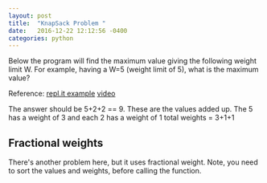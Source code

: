 ```yaml
---
layout: post
title:  "KnapSack Problem "
date:   2016-12-22 12:12:56 -0400 
categories: python 
---
```



Below the program will find the maximum value giving the following
weight limit W. For example, having a W=5 (weight limit of 5), what
is the maximum value?

Reference: [repl.it example](https://repl.it/EwNd/0)
[video](https://www.youtube.com/watch?v=EH6h7WA7sDw)


The answer should be 5+2+2 == 9.  These are the values added up. The
5 has a weight of 3 and each 2 has a weight of 1  total weights = 3+1+1

<script src="//repl.it/embed/EwNd/1.js"></script>

<script src="https://gist.github.com/mchirico/2d747b4ed3ca65b7b3400e42362a5b5c.js"></script>


## Fractional weights

There's another problem here, but it uses fractional weight. Note, you need to sort
the values and weights, before calling the function.


<script src="https://gist.github.com/mchirico/3584f44af838508896b4634b62ef9e0c.js"></script>






